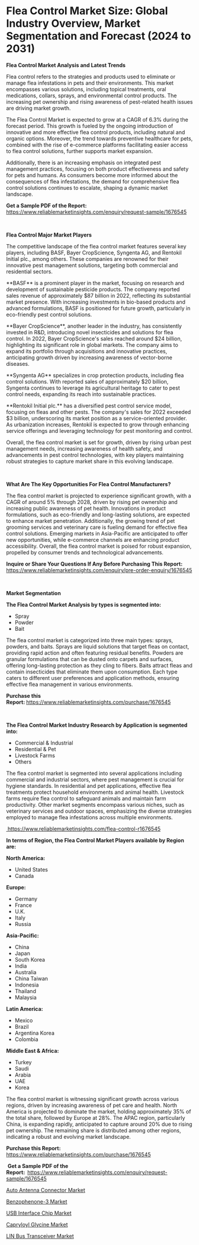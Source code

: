 <p><h1>Flea Control Market Size: Global Industry Overview, Market Segmentation and Forecast (2024 to 2031)</h1></p><p><strong>Flea Control Market Analysis and Latest Trends</strong></p>
<p><p>Flea control refers to the strategies and products used to eliminate or manage flea infestations in pets and their environments. This market encompasses various solutions, including topical treatments, oral medications, collars, sprays, and environmental control products. The increasing pet ownership and rising awareness of pest-related health issues are driving market growth. </p><p>The Flea Control Market is expected to grow at a CAGR of 6.3% during the forecast period. This growth is fueled by the ongoing introduction of innovative and more effective flea control products, including natural and organic options. Moreover, the trend towards preventive healthcare for pets, combined with the rise of e-commerce platforms facilitating easier access to flea control solutions, further supports market expansion. </p><p>Additionally, there is an increasing emphasis on integrated pest management practices, focusing on both product effectiveness and safety for pets and humans. As consumers become more informed about the consequences of flea infestations, the demand for comprehensive flea control solutions continues to escalate, shaping a dynamic market landscape.</p></p>
<p><strong>Get a Sample PDF of the Report:&nbsp;</strong> <a href="https://www.reliablemarketinsights.com/enquiry/request-sample/1676545?utm_campaign=1337&utm_medium=2&utm_source=Github&utm_content=ia&utm_term=30092024&utm_id=flea-control">https://www.reliablemarketinsights.com/enquiry/request-sample/1676545</a></p>
<p>&nbsp;</p>
<p><strong>Flea Control Major Market Players</strong></p>
<p><p>The competitive landscape of the flea control market features several key players, including BASF, Bayer CropScience, Syngenta AG, and Rentokil Initial plc., among others. These companies are renowned for their innovative pest management solutions, targeting both commercial and residential sectors.</p><p>**BASF** is a prominent player in the market, focusing on research and development of sustainable pesticide products. The company reported sales revenue of approximately $87 billion in 2022, reflecting its substantial market presence. With increasing investments in bio-based products and advanced formulations, BASF is positioned for future growth, particularly in eco-friendly pest control solutions.</p><p>**Bayer CropScience**, another leader in the industry, has consistently invested in R&D, introducing novel insecticides and solutions for flea control. In 2022, Bayer CropScience's sales reached around $24 billion, highlighting its significant role in global markets. The company aims to expand its portfolio through acquisitions and innovative practices, anticipating growth driven by increasing awareness of vector-borne diseases.</p><p>**Syngenta AG** specializes in crop protection products, including flea control solutions. With reported sales of approximately $20 billion, Syngenta continues to leverage its agricultural heritage to cater to pest control needs, expanding its reach into sustainable practices.</p><p>**Rentokil Initial plc.** has a diversified pest control service model, focusing on fleas and other pests. The company's sales for 2022 exceeded $3 billion, underscoring its market position as a service-oriented provider. As urbanization increases, Rentokil is expected to grow through enhancing service offerings and leveraging technology for pest monitoring and control.</p><p>Overall, the flea control market is set for growth, driven by rising urban pest management needs, increasing awareness of health safety, and advancements in pest control technologies, with key players maintaining robust strategies to capture market share in this evolving landscape.</p></p>
<p>&nbsp;</p>
<p><strong>What Are The Key Opportunities For Flea Control Manufacturers?</strong></p>
<p><p>The flea control market is projected to experience significant growth, with a CAGR of around 5% through 2028, driven by rising pet ownership and increasing public awareness of pet health. Innovations in product formulations, such as eco-friendly and long-lasting solutions, are expected to enhance market penetration. Additionally, the growing trend of pet grooming services and veterinary care is fueling demand for effective flea control solutions. Emerging markets in Asia-Pacific are anticipated to offer new opportunities, while e-commerce channels are enhancing product accessibility. Overall, the flea control market is poised for robust expansion, propelled by consumer trends and technological advancements.</p></p>
<p><strong>Inquire or Share Your Questions If Any Before Purchasing This Report:</strong> <a href="https://www.reliablemarketinsights.com/enquiry/pre-order-enquiry/1676545?utm_campaign=1337&utm_medium=2&utm_source=Github&utm_content=ia&utm_term=30092024&utm_id=flea-control">https://www.reliablemarketinsights.com/enquiry/pre-order-enquiry/1676545</a></p>
<p>&nbsp;</p>
<p><strong>Market Segmentation</strong></p>
<p><strong>The Flea Control Market Analysis by types is segmented into:</strong></p>
<p><ul><li>Spray</li><li>Powder</li><li>Bait</li></ul></p>
<p><p>The flea control market is categorized into three main types: sprays, powders, and baits. Sprays are liquid solutions that target fleas on contact, providing rapid action and often featuring residual benefits. Powders are granular formulations that can be dusted onto carpets and surfaces, offering long-lasting protection as they cling to fibers. Baits attract fleas and contain insecticides that eliminate them upon consumption. Each type caters to different user preferences and application methods, ensuring effective flea management in various environments.</p></p>
<p><strong>Purchase this Report:&nbsp;</strong><a href="https://www.reliablemarketinsights.com/purchase/1676545?utm_campaign=1337&utm_medium=2&utm_source=Github&utm_content=ia&utm_term=30092024&utm_id=flea-control">https://www.reliablemarketinsights.com/purchase/1676545</a></p>
<p>&nbsp;</p>
<p><strong>The Flea Control Market Industry Research by Application is segmented into:</strong></p>
<p><ul><li>Commercial & Industrial</li><li>Residential & Pet</li><li>Livestock Farms</li><li>Others</li></ul></p>
<p><p>The flea control market is segmented into several applications including commercial and industrial sectors, where pest management is crucial for hygiene standards. In residential and pet applications, effective flea treatments protect household environments and animal health. Livestock farms require flea control to safeguard animals and maintain farm productivity. Other market segments encompass various niches, such as veterinary services and outdoor spaces, emphasizing the diverse strategies employed to manage flea infestations across multiple environments.</p></p>
<p><a href="https://www.reliablemarketinsights.com/flea-control-r1676545?utm_campaign=1337&utm_medium=2&utm_source=Github&utm_content=ia&utm_term=30092024&utm_id=flea-control">&nbsp;https://www.reliablemarketinsights.com/flea-control-r1676545</a></p>
<p><strong>In terms of Region, the Flea Control Market Players available by Region are:</strong></p>
<p>
    <p> <strong> North America: </strong>
        <ul>
            <li>United States</li>
            <li>Canada</li>
        </ul>
        </p> 
    <p> <strong> Europe: </strong>
        <ul>
            <li>Germany</li>
            <li>France</li>
            <li>U.K.</li>
            <li>Italy</li>
            <li>Russia</li>
        </ul>
        </p> 
    <p> <strong> Asia-Pacific: </strong>
        <ul>
            <li>China</li>
            <li>Japan</li>
            <li>South Korea</li>
            <li>India</li>
            <li>Australia</li>
            <li>China Taiwan</li>
            <li>Indonesia</li>
            <li>Thailand</li>
            <li>Malaysia</li>
        </ul>
        </p> 
    <p> <strong> Latin America: </strong>
        <ul>
            <li>Mexico</li>
            <li>Brazil</li>
            <li>Argentina Korea</li>
            <li>Colombia</li>
        </ul>
        </p> 
    <p> <strong> Middle East & Africa: </strong>
        <ul>
            <li>Turkey</li>
            <li>Saudi</li>
            <li>Arabia</li>
            <li>UAE</li>
            <li>Korea</li>
        </ul>
    </p>
    </p>
<p><p>The flea control market is witnessing significant growth across various regions, driven by increasing awareness of pet care and health. North America is projected to dominate the market, holding approximately 35% of the total share, followed by Europe at 28%. The APAC region, particularly China, is expanding rapidly, anticipated to capture around 20% due to rising pet ownership. The remaining share is distributed among other regions, indicating a robust and evolving market landscape.</p></p>
<p><strong>Purchase this Report: </strong><a href="https://www.reliablemarketinsights.com/purchase/1676545?utm_campaign=1337&utm_medium=2&utm_source=Github&utm_content=ia&utm_term=30092024&utm_id=flea-control">https://www.reliablemarketinsights.com/purchase/1676545</a></p>
<p>&nbsp;<strong>Get a Sample PDF of the Report:&nbsp;&nbsp;</strong><a href="https://www.reliablemarketinsights.com/enquiry/request-sample/1676545?utm_campaign=1337&utm_medium=2&utm_source=Github&utm_content=ia&utm_term=30092024&utm_id=flea-control">https://www.reliablemarketinsights.com/enquiry/request-sample/1676545</a></p>
<p><strong></strong></p>
<p><p><a href="https://www.linkedin.com/pulse/global-auto-antenna-connector-market-projected-grow-cagr-52-woxsf?utm_campaign=1337&utm_medium=2&utm_source=Github&utm_content=ia&utm_term=30092024&utm_id=flea-control">Auto Antenna Connector Market</a></p><p><a href="https://issuu.com/reportprime-2/docs/benzophenone-3-market-size-2030.ppt_de5d2b6575356e?utm_campaign=1337&utm_medium=2&utm_source=Github&utm_content=ia&utm_term=30092024&utm_id=flea-control">Benzophenone-3 Market</a></p><p><a href="https://www.linkedin.com/pulse/usb-interface-chip-market-share-size-trends-industry-analysis-shwmf?utm_campaign=1337&utm_medium=2&utm_source=Github&utm_content=ia&utm_term=30092024&utm_id=flea-control">USB Interface Chip Market</a></p><p><a href="https://issuu.com/reportprime-2/docs/capryloyl-glycine-market-size-2030._c0fb529d53b32c?utm_campaign=1337&utm_medium=2&utm_source=Github&utm_content=ia&utm_term=30092024&utm_id=flea-control">Capryloyl Glycine Market</a></p><p><a href="https://www.linkedin.com/pulse/global-lin-bus-transceiver-industry-analysis-report-market-size-mo06f?utm_campaign=1337&utm_medium=2&utm_source=Github&utm_content=ia&utm_term=30092024&utm_id=flea-control">LIN Bus Transceiver Market</a></p></p>